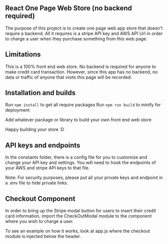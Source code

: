 ## React One Page Web Store (no backend required)

The purpose of this project is to create one page web app store that doesn't require a backend.
All it requires is a stripe API key and AWS API Url in order to charge a user when they purchase something from this web page.

## Limitations

This is a 100% front end web store. No backend is required for anyone to make credit card transaction.
However, since this app has no backend, no data or traffic of anyone that visits this page will be recorded.

## Installation and builds

Run `npm install` to get all require packages
Run `npm run build` to minify for deployment

Add whatever package or library to build your own front end web store

Happy building your store :D

## API keys and endpoints

In the constants folder, there is a config file for you to customize and change your API key and settings.
You will need to hook the endpoints of your AWS and stripe API keys to that file.

Note: For security purposes, please put all your private keys and endpoint in a .env file to hide private links.

## Checkout Component

In order to bring up the Stripe modal button for users to insert their credit card information, import the CheckOutModal module to the component where you wish to charge a user.

To see an example on how it works, look at app.js where the checkout module is injected below the header.
